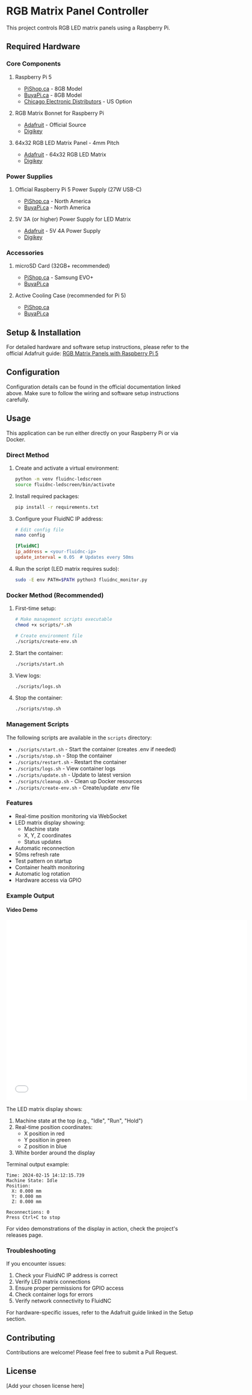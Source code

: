 # RGB Matrix Panel Controller

This project controls RGB LED matrix panels using a Raspberry Pi.

## Required Hardware

### Core Components
1. Raspberry Pi 5
   - [PiShop.ca](https://www.pishop.ca/product/raspberry-pi-5-8gb/) - 8GB Model
   - [BuyaPi.ca](https://buyapi.ca/product/raspberry-pi-5-8gb/) - 8GB Model
   - [Chicago Electronic Distributors](https://chicagodist.com/products/raspberry-pi-5) - US Option

2. RGB Matrix Bonnet for Raspberry Pi
   - [Adafruit](https://www.adafruit.com/product/3211) - Official Source
   - [Digikey](https://www.digikey.com/en/products/detail/adafruit-industries-llc/3211/6580122)

3. 64x32 RGB LED Matrix Panel - 4mm Pitch
   - [Adafruit](https://www.adafruit.com/product/2278) - 64x32 RGB LED Matrix
   - [Digikey](https://www.digikey.com/en/products/detail/adafruit-industries-llc/2278/5356253)

### Power Supplies
1. Official Raspberry Pi 5 Power Supply (27W USB-C)
   - [PiShop.ca](https://www.pishop.ca/product/raspberry-pi-5-27w-psu-white-na/) - North America
   - [BuyaPi.ca](https://buyapi.ca/product/raspberry-pi-5-27w-power-supply-white-na/) - North America

2. 5V 3A (or higher) Power Supply for LED Matrix
   - [Adafruit](https://www.adafruit.com/product/1466) - 5V 4A Power Supply
   - [Digikey](https://www.digikey.com/en/products/detail/mean-well-usa-inc/GST25U05-P1J/7703710)

### Accessories
1. microSD Card (32GB+ recommended)
   - [PiShop.ca](https://www.pishop.ca/product/samsung-evo-plus-32gb-microsd-card-with-adapter/) - Samsung EVO+
   - [BuyaPi.ca](https://buyapi.ca/product/samsung-evo-plus-32gb-microsdhc-with-adapter-100mb-s/)

2. Active Cooling Case (recommended for Pi 5)
   - [PiShop.ca](https://www.pishop.ca/product/raspberry-pi-5-active-cooling-case/)
   - [BuyaPi.ca](https://buyapi.ca/product/raspberry-pi-5-active-cooling-case/)

## Setup & Installation

For detailed hardware and software setup instructions, please refer to the official Adafruit guide:
[RGB Matrix Panels with Raspberry Pi 5](https://learn.adafruit.com/rgb-matrix-panels-with-raspberry-pi-5)

## Configuration

Configuration details can be found in the official documentation linked above. Make sure to follow the wiring and software setup instructions carefully.

## Usage

This application can be run either directly on your Raspberry Pi or via Docker.

### Direct Method

1. Create and activate a virtual environment:
   ```bash
   python -m venv fluidnc-ledscreen
   source fluidnc-ledscreen/bin/activate
   ```

2. Install required packages:
   ```bash
   pip install -r requirements.txt
   ```

3. Configure your FluidNC IP address:
   ```bash
   # Edit config file
   nano config
   ```
   ```ini
   [FluidNC]
   ip_address = <your-fluidnc-ip>
   update_interval = 0.05  # Updates every 50ms
   ```

4. Run the script (LED matrix requires sudo):
   ```bash
   sudo -E env PATH=$PATH python3 fluidnc_monitor.py
   ```

### Docker Method (Recommended)

1. First-time setup:
   ```bash
   # Make management scripts executable
   chmod +x scripts/*.sh

   # Create environment file
   ./scripts/create-env.sh
   ```

2. Start the container:
   ```bash
   ./scripts/start.sh
   ```

3. View logs:
   ```bash
   ./scripts/logs.sh
   ```

4. Stop the container:
   ```bash
   ./scripts/stop.sh
   ```

### Management Scripts

The following scripts are available in the `scripts` directory:

- `./scripts/start.sh` - Start the container (creates .env if needed)
- `./scripts/stop.sh` - Stop the container
- `./scripts/restart.sh` - Restart the container
- `./scripts/logs.sh` - View container logs
- `./scripts/update.sh` - Update to latest version
- `./scripts/cleanup.sh` - Clean up Docker resources
- `./scripts/create-env.sh` - Create/update .env file

### Features

- Real-time position monitoring via WebSocket
- LED matrix display showing:
  - Machine state
  - X, Y, Z coordinates
  - Status updates
- Automatic reconnection
- 50ms refresh rate
- Test pattern on startup
- Container health monitoring
- Automatic log rotation
- Hardware access via GPIO

### Example Output

#### Video Demo
<iframe width="640" height="480" src="[YouTube URL]" frameborder="0" allowfullscreen></iframe>

The LED matrix display shows:
1. Machine state at the top (e.g., "Idle", "Run", "Hold")
2. Real-time position coordinates:
   - X position in red
   - Y position in green
   - Z position in blue
3. White border around the display

Terminal output example:
```
Time: 2024-02-15 14:12:15.739
Machine State: Idle
Position:
  X: 0.000 mm
  Y: 0.000 mm
  Z: 0.000 mm

Reconnections: 0
Press Ctrl+C to stop
```

For video demonstrations of the display in action, check the project's releases page.

### Troubleshooting

If you encounter issues:
1. Check your FluidNC IP address is correct
2. Verify LED matrix connections
3. Ensure proper permissions for GPIO access
4. Check container logs for errors
5. Verify network connectivity to FluidNC

For hardware-specific issues, refer to the Adafruit guide linked in the Setup section.

## Contributing

Contributions are welcome! Please feel free to submit a Pull Request.

## License

[Add your chosen license here] 